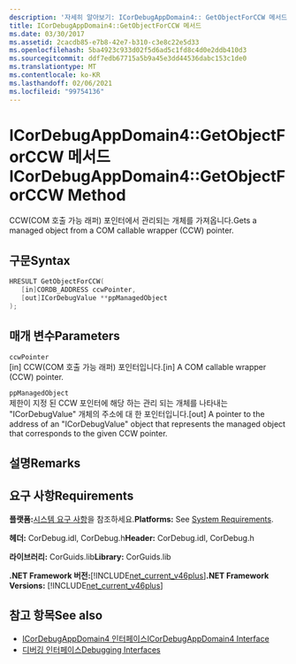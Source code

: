 ```yaml
---
description: '자세히 알아보기: ICorDebugAppDomain4:: GetObjectForCCW 메서드'
title: ICorDebugAppDomain4::GetObjectForCCW 메서드
ms.date: 03/30/2017
ms.assetid: 2cacdb85-e7b8-42e7-b310-c3e8c22e5d33
ms.openlocfilehash: 5ba4923c933d02f5d6ad5c1fd8c4d0e2ddb410d3
ms.sourcegitcommit: ddf7edb67715a5b9a45e3dd44536dabc153c1de0
ms.translationtype: MT
ms.contentlocale: ko-KR
ms.lasthandoff: 02/06/2021
ms.locfileid: "99754136"
---
```

# <a name="icordebugappdomain4getobjectforccw-method"></a><span data-ttu-id="114aa-103">ICorDebugAppDomain4::GetObjectForCCW 메서드</span><span class="sxs-lookup"><span data-stu-id="114aa-103">ICorDebugAppDomain4::GetObjectForCCW Method</span></span>

<span data-ttu-id="114aa-104">CCW(COM 호출 가능 래퍼) 포인터에서 관리되는 개체를 가져옵니다.</span><span class="sxs-lookup"><span data-stu-id="114aa-104">Gets a managed object from a COM callable wrapper (CCW) pointer.</span></span>  
  
## <a name="syntax"></a><span data-ttu-id="114aa-105">구문</span><span class="sxs-lookup"><span data-stu-id="114aa-105">Syntax</span></span>  
  
```cpp  
HRESULT GetObjectForCCW(  
   [in]CORDB_ADDRESS ccwPointer,
   [out]ICorDebugValue **ppManagedObject  
);  
```  
  
## <a name="parameters"></a><span data-ttu-id="114aa-106">매개 변수</span><span class="sxs-lookup"><span data-stu-id="114aa-106">Parameters</span></span>  

 `ccwPointer`  
 <span data-ttu-id="114aa-107">[in] CCW(COM 호출 가능 래퍼) 포인터입니다.</span><span class="sxs-lookup"><span data-stu-id="114aa-107">[in] A COM callable wrapper (CCW) pointer.</span></span>  
  
 `ppManagedObject`  
 <span data-ttu-id="114aa-108">제한이 지정 된 CCW 포인터에 해당 하는 관리 되는 개체를 나타내는 "ICorDebugValue" 개체의 주소에 대 한 포인터입니다.</span><span class="sxs-lookup"><span data-stu-id="114aa-108">[out] A pointer to the address of an "ICorDebugValue" object that represents the managed object that corresponds to the given CCW pointer.</span></span>  
  
## <a name="remarks"></a><span data-ttu-id="114aa-109">설명</span><span class="sxs-lookup"><span data-stu-id="114aa-109">Remarks</span></span>  
  
## <a name="requirements"></a><span data-ttu-id="114aa-110">요구 사항</span><span class="sxs-lookup"><span data-stu-id="114aa-110">Requirements</span></span>  

 <span data-ttu-id="114aa-111">**플랫폼:**[시스템 요구 사항](../../get-started/system-requirements.md)을 참조하세요.</span><span class="sxs-lookup"><span data-stu-id="114aa-111">**Platforms:** See [System Requirements](../../get-started/system-requirements.md).</span></span>  
  
 <span data-ttu-id="114aa-112">**헤더:** CorDebug.idl, CorDebug.h</span><span class="sxs-lookup"><span data-stu-id="114aa-112">**Header:** CorDebug.idl, CorDebug.h</span></span>  
  
 <span data-ttu-id="114aa-113">**라이브러리:** CorGuids.lib</span><span class="sxs-lookup"><span data-stu-id="114aa-113">**Library:** CorGuids.lib</span></span>  
  
 <span data-ttu-id="114aa-114">**.NET Framework 버전:**[!INCLUDE[net_current_v46plus](../../../../includes/net-current-v46plus-md.md)]</span><span class="sxs-lookup"><span data-stu-id="114aa-114">**.NET Framework Versions:** [!INCLUDE[net_current_v46plus](../../../../includes/net-current-v46plus-md.md)]</span></span>  
  
## <a name="see-also"></a><span data-ttu-id="114aa-115">참고 항목</span><span class="sxs-lookup"><span data-stu-id="114aa-115">See also</span></span>

- [<span data-ttu-id="114aa-116">ICorDebugAppDomain4 인터페이스</span><span class="sxs-lookup"><span data-stu-id="114aa-116">ICorDebugAppDomain4 Interface</span></span>](icordebugappdomain4-interface.md)
- [<span data-ttu-id="114aa-117">디버깅 인터페이스</span><span class="sxs-lookup"><span data-stu-id="114aa-117">Debugging Interfaces</span></span>](debugging-interfaces.md)
